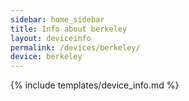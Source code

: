 ```yaml
---
sidebar: home_sidebar
title: Info about berkeley
layout: deviceinfo
permalink: /devices/berkeley/
device: berkeley
---
```

{% include templates/device_info.md %}
